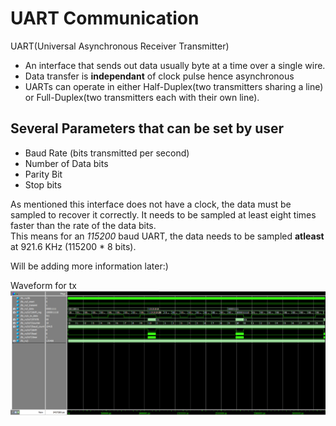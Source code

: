 # UART Communication
UART(Universal Asynchronous Receiver Transmitter) 
- An interface that sends out data usually byte at a time over a single wire.
- Data transfer is **independant** of clock pulse hence asynchronous
- UARTs can operate in either Half-Duplex(two transmitters sharing a line) or Full-Duplex(two transmitters each with their own line).

## Several Parameters that can be set by user
- Baud Rate (bits transmitted per second)
- Number of Data bits 
- Parity Bit
- Stop bits

As mentioned this interface does not have a clock, the data must be sampled to recover it correctly. It needs to be sampled at least eight times faster than the rate of the data bits. </br>
This means for an *115200* baud UART, the data needs to be sampled **atleast** at 921.6 KHz (115200 * 8 bits).


Will be adding more information later:)

Waveform for tx
![alt text](https://github.com/IEEE-NITK/RISC-V-SoC/blob/main/UART/tx/uart_tx.png)
